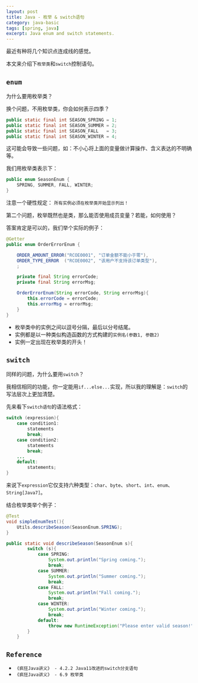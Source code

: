 ```yaml
---
layout: post
title: Java - 枚举 & switch语句
category: java-basic
tags: [spring, java]
excerpt: Java enum and switch statements.
---
```


最近有种将几个知识点连成线的感觉。  

本文来介绍下`枚举类`和`switch`控制语句。  


## `enum`  

为什么要用枚举类？  

换个问题，不用枚举类，你会如何表示四季？  

``` java
public static final int SEASON_SPRING = 1;
public static final int SEASON_SUMMER = 2;
public static final int SEASON_FALL   = 3;
public static final int SEASON_WINTER = 4;
```

这可能会导致一些问题，如：不小心将上面的变量做计算操作、含义表达的不明确等。  

我们用枚举类表示下：  

``` java
public enum SeasonEnum {
    SPRING, SUMMER, FALL, WINTER;
}
```

注意一个硬性规定： `所有实例必须在枚举类开始显示列出！`  


第二个问题，枚举既然也是类，那么能否使用成员变量？若能，如何使用？  

答案肯定是可以的，我们举个实际的例子：  

``` java
@Getter
public enum OrderErrorEnum {

    ORDER_AMOUNT_ERROR("RCOE0001", "订单金额不能小于零"),
    ORDER_TYPE_ERROR  ("RCOE0002", "该用户不支持该订单类型"),
    ;

    private final String errorCode;
    private final String errorMsg;

    OrderErrorEnum(String errorCode, String errorMsg){
        this.errorCode = errorCode;
        this.errorMsg = errorMsg;
    }
}
```

- 枚举类中的实例之间以逗号分隔，最后以分号结尾。  
- 实例都是以一种类似构造函数的方式构建的`实例名(参数1, 参数2)`  
- 实例一定出现在枚举类的开头！  


## `switch`  

同样的问题，为什么要用`switch`？  

我相信相同的功能，你一定能用`if...else...`实现，所以我的理解是：`switch`的写法层次上更加清楚。  

先来看下`switch语句`的语法格式：  

``` java
switch (expression){
    case condition1:
        statements
        break;
    case condition2:
        statements
        break;
    ...
    default:
        statements;
}
```

来说下`expression`它仅支持六种类型：`char`、`byte`、`short`、`int`、`enum`、`String[Java7]`。  

结合枚举类举个例子：  


``` java
@Test
void simpleEnumTest(){
    Utils.describeSeason(SeasonEnum.SPRING);
}

public static void describeSeason(SeasonEnum s){
        switch (s){
            case SPRING:
                System.out.println("Spring coming.");
                break;
            case SUMMER:
                System.out.println("Summer coming.");
                break;
            case FALL:
                System.out.println("Fall coming.");
                break;
            case WINTER:
                System.out.println("Winter coming.");
                break;
            default:
                throw new RuntimeException("Please enter valid season!");
        }
    }
```



## `Reference`  
- `《疯狂Java讲义》 - 4.2.2 Java11改进的switch分支语句`  
- `《疯狂Java讲义》 - 6.9 枚举类`  